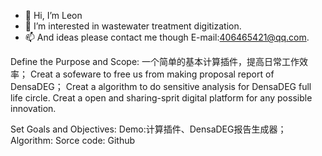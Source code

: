 - 👋 Hi, I’m Leon
- 👀 I’m interested in wastewater treatment digitization. 
- 📫 And ideas please contact me though E-mail:406465421@qq.com.

Define the Purpose and Scope:
  一个简单的基本计算插件，提高日常工作效率；
  Creat a sofeware to free us from making proposal report of DensaDEG；
  Creat a algorithm to do sensitive analysis for DensaDEG full life circle.
  Creat a open and sharing-sprit digital platform for any possible innovation.

Set Goals and Objectives:
  Demo:计算插件、DensaDEG报告生成器；
  Algorithm:
  Sorce code: Github
  
  




<!---
Leon-cyber/Leon-cyber is a ✨ special ✨ repository because its `README.md` (this file) appears on your GitHub profile.
You can click the Preview link to take a look at your changes.
--->
